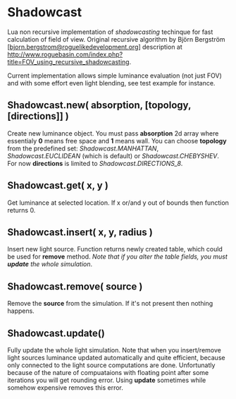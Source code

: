 Shadowcast
==========

Lua non recursive implementation of *shadowcasting* techinque for fast calculation of field of view. Original recursive algorithm by Björn Bergström [bjorn.bergstrom@roguelikedevelopment.org] description at http://www.roguebasin.com/index.php?title=FOV_using_recursive_shadowcasting. 

Current implementation allows simple luminance evaluation (not just FOV) and with some effort even light blending, see test example for instance.

Shadowcast.new( absorption, [topology, [directions]] )
----------------------------
Create new luminance object. You must pass **absorption** 2d array where essentialy **0** means free space and **1** means wall. You can choose **topology** from the predefined set: _Shadowcast.MANHATTAN_, _Shadowcast.EUCLIDEAN_ (which is default) or _Shadowcast.CHEBYSHEV_. For now **directions** is limited to _Shadowcast.DIRECTIONS\_8_. 

Shadowcast.get( x, y )
----------------------
Get luminance at selected location. If x or/and y out of bounds then function returns 0.

Shadowcast.insert( x, y, radius )
---------------------------------
Insert new light source. Function returns newly created table, which could be used for **remove** method. _Note that if you alter the table fields, you must **update** the whole simulation_. 

Shadowcast.remove( source )
---------------------------
Remove the **source** from the simulation. If it's not present then nothing happens.

Shadowcast.update()
-------------------
Fully update the whole light simulation. Note that when you insert/remove light sources luminance updated automatically and quite efficient, because only connected to the light source computations are done. Unfortunatly because of the nature of compuataions with floating point after some iterations you will get rounding error. Using **update** sometimes while somehow expensive removes this error.

